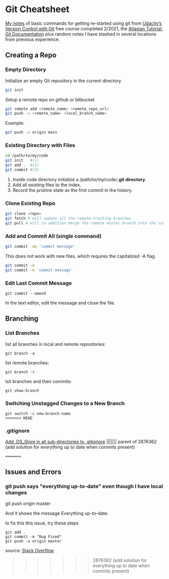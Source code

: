 
# Git Cheatsheet

[My notes](https://rcmadden.github.io/notes/#/git-version-control) of basic commands for getting re-started using git from [Udacity’s Version Control with Git](https://www.udacity.com/course/version-control-with-git--ud123) free course completed 2/2021, the [Atlasian Tutorial](https://www.atlassian.com/git/tutorials), [Git Documentation](https://git-scm.com/docs) plus random notes I have stashed in several locations from previous experience.

## Creating a Repo
### Empty Directory
Initialize an empty Git repository in the current directory
```bash 
git init
```
Setup a remote repo on github or bitbucket
```bash 
git remote add <remote_name> <remote_repo_url>
git push -u <remote_name> <local_branch_name>
```
Example:
```bash 
git push -u origin main
```
### Existing Directory with Files
```bash 
cd /path/to/my/code
git init   #(1)
git add .  #(2)
git commit #(3)
```
1.  Inside code directory initialize a /path/to/my/code/**.git directory**.
2.  Add all existing files to the index.
3.  Record the pristine state as the first commit in the history.

### Clone Existing Repo
```bash
git clone <repo>
git fetch # will update all the remote-tracking branches
git pull # will in addition merge the remote master branch into the current master branch
```
### Add and Commit All (single command) 
```sh
git commit -am 'commit message'
```
This does not work with new files, which requires the capitalized -A flag
```sh 
git commit -A
git commit -m 'commit message'
```

### Edit Last Commit Message
```
git commit --amend
```
In the text editor, edit the message and close the file.

## Branching

### List Branches
list all branches in local and remote repositories:
``` 
git branch -a 
```
list remote branches:
``` 
git branch -r
```
lsit branches and their commits:
``` 
git show-branch
```


### Switching Unstagged Changes to a New Branch
``` 
git switch -c new-branch-name
<<<<<<< HEAD
```

### .gitignore

[Add .DS_Store in all sub-directories to .gitignore](https://gist.github.com/rcmadden/ed57a253474c833eba01f7eaca6ec374#file-add-ds_store-into-gitignore-for-the-sub-directory-md)
||||||| parent of 2876362 (add solution for everything up to date when commits present)
```
=======
```

## Issues and Errors
### git push says "everything up-to-date" even though I have local changes

git push origin master

And it shows the message Everything up-to-date.

to fix this this issue, try these steps

```
git add .
git commit -m "Bug Fixed"
git push -u origin master
```
source: [Stack Overflow](https://stackoverflow.com/questions/999907/git-push-says-everything-up-to-date-even-though-i-have-local-changes 
)
>>>>>>> 2876362 (add solution for everything up to date when commits present)
